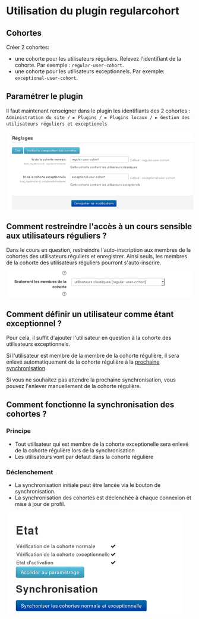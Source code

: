 # Utilisation du plugin regularcohort

## Cohortes

Créer 2 cohortes:
- une cohorte pour les utilisateurs réguliers. Relevez l'identifiant de la cohorte. Par exemple :   `regular-user-cohort`.
- une cohorte pour les utilisateurs exceptionnels. Par exemple: `exceptional-user-cohort`.


## Paramétrer le plugin

Il faut maintenant renseigner dans le plugin les identifiants des 2 cohortes : `Administration du site / ► Plugins / ► Plugins locaux / ► Gestion des utilisateurs réguliers et exceptionels`

![settings-cohorts](img/settings-cohorts.png)

## Comment restreindre l'accès à un cours sensible aux utilisateurs réguliers ?

Dans le cours en question, restreindre l'auto-inscription aux membres de la cohortes des utilisateurs réguliers et enregistrer.
Ainsi seuls, les membres de la cohorte des utilisateurs réguliers pourront s'auto-inscrire.

![regular-user-cohort-only](img/regular-user-cohort-only.png)

## Comment définir un utilisateur comme étant exceptionnel ?

Pour cela, il suffit d'ajouter l'utilisateur en question à la cohorte des utilisateurs exceptionnels. 

Si l'utilisateur est membre de la membre de la cohorte régulière, il sera enlevé automatiquement de la cohorte régulière à la [prochaine synchronisation](#déclenchement). 

Si vous ne souhaitez pas attendre la prochaine synchronisation, vous pouvez l'enlever manuellement de la cohorte régulière.  

## Comment fonctionne la synchronisation des cohortes ?

### Principe

- Tout utilisateur qui est membre de la cohorte exceptionelle sera enlevé de la cohorte régulière lors de la synchronisation
- Les utilisateurs vont par défaut dans la cohorte régulière

### Déclenchement

- La synchronisation initiale peut être lancée via le bouton de synchronisation. 
- La synchronisation des cohortes est déclenchée à chaque connexion et mise à jour de profil.

![sync-users](img/sync-users.png)